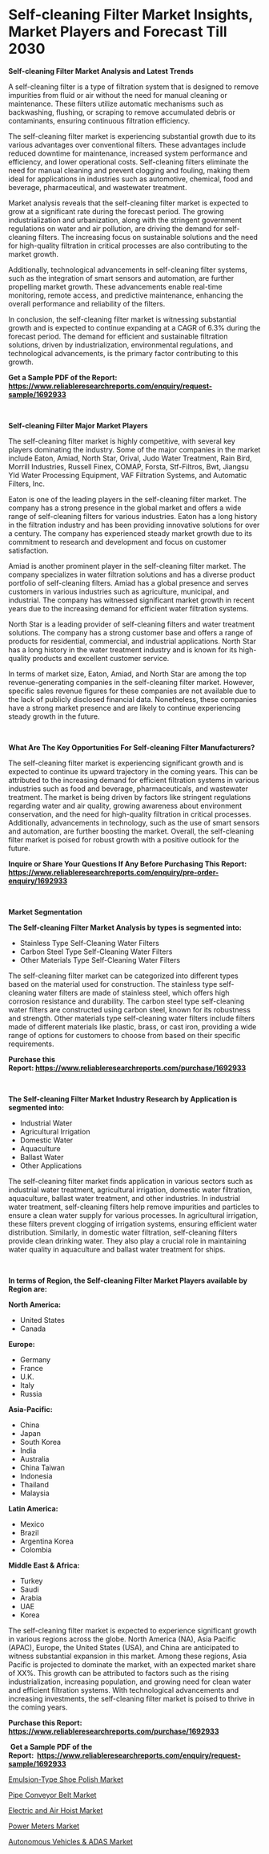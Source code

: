 <p><h1>Self-cleaning Filter Market Insights, Market Players and Forecast Till 2030</h1></p><p><strong>Self-cleaning Filter Market Analysis and Latest Trends</strong></p>
<p><p>A self-cleaning filter is a type of filtration system that is designed to remove impurities from fluid or air without the need for manual cleaning or maintenance. These filters utilize automatic mechanisms such as backwashing, flushing, or scraping to remove accumulated debris or contaminants, ensuring continuous filtration efficiency.</p><p>The self-cleaning filter market is experiencing substantial growth due to its various advantages over conventional filters. These advantages include reduced downtime for maintenance, increased system performance and efficiency, and lower operational costs. Self-cleaning filters eliminate the need for manual cleaning and prevent clogging and fouling, making them ideal for applications in industries such as automotive, chemical, food and beverage, pharmaceutical, and wastewater treatment.</p><p>Market analysis reveals that the self-cleaning filter market is expected to grow at a significant rate during the forecast period. The growing industrialization and urbanization, along with the stringent government regulations on water and air pollution, are driving the demand for self-cleaning filters. The increasing focus on sustainable solutions and the need for high-quality filtration in critical processes are also contributing to the market growth.</p><p>Additionally, technological advancements in self-cleaning filter systems, such as the integration of smart sensors and automation, are further propelling market growth. These advancements enable real-time monitoring, remote access, and predictive maintenance, enhancing the overall performance and reliability of the filters.</p><p>In conclusion, the self-cleaning filter market is witnessing substantial growth and is expected to continue expanding at a CAGR of 6.3% during the forecast period. The demand for efficient and sustainable filtration solutions, driven by industrialization, environmental regulations, and technological advancements, is the primary factor contributing to this growth.</p></p>
<p><strong>Get a Sample PDF of the Report:&nbsp; <a href="https://www.reliableresearchreports.com/enquiry/request-sample/1692933">https://www.reliableresearchreports.com/enquiry/request-sample/1692933</a></strong></p>
<p>&nbsp;</p>
<p><strong>Self-cleaning Filter Major Market Players</strong></p>
<p><p>The self-cleaning filter market is highly competitive, with several key players dominating the industry. Some of the major companies in the market include Eaton, Amiad, North Star, Orival, Judo Water Treatment, Rain Bird, Morrill Industries, Russell Finex, COMAP, Forsta, Stf-Filtros, Bwt, Jiangsu Yld Water Processing Equipment, VAF Filtration Systems, and Automatic Filters, Inc.</p><p>Eaton is one of the leading players in the self-cleaning filter market. The company has a strong presence in the global market and offers a wide range of self-cleaning filters for various industries. Eaton has a long history in the filtration industry and has been providing innovative solutions for over a century. The company has experienced steady market growth due to its commitment to research and development and focus on customer satisfaction.</p><p>Amiad is another prominent player in the self-cleaning filter market. The company specializes in water filtration solutions and has a diverse product portfolio of self-cleaning filters. Amiad has a global presence and serves customers in various industries such as agriculture, municipal, and industrial. The company has witnessed significant market growth in recent years due to the increasing demand for efficient water filtration systems.</p><p>North Star is a leading provider of self-cleaning filters and water treatment solutions. The company has a strong customer base and offers a range of products for residential, commercial, and industrial applications. North Star has a long history in the water treatment industry and is known for its high-quality products and excellent customer service.</p><p>In terms of market size, Eaton, Amiad, and North Star are among the top revenue-generating companies in the self-cleaning filter market. However, specific sales revenue figures for these companies are not available due to the lack of publicly disclosed financial data. Nonetheless, these companies have a strong market presence and are likely to continue experiencing steady growth in the future.</p></p>
<p>&nbsp;</p>
<p><strong>What Are The Key Opportunities For Self-cleaning Filter Manufacturers?</strong></p>
<p><p>The self-cleaning filter market is experiencing significant growth and is expected to continue its upward trajectory in the coming years. This can be attributed to the increasing demand for efficient filtration systems in various industries such as food and beverage, pharmaceuticals, and wastewater treatment. The market is being driven by factors like stringent regulations regarding water and air quality, growing awareness about environment conservation, and the need for high-quality filtration in critical processes. Additionally, advancements in technology, such as the use of smart sensors and automation, are further boosting the market. Overall, the self-cleaning filter market is poised for robust growth with a positive outlook for the future.</p></p>
<p><strong>Inquire or Share Your Questions If Any Before Purchasing This Report: <a href="https://www.reliableresearchreports.com/enquiry/pre-order-enquiry/1692933">https://www.reliableresearchreports.com/enquiry/pre-order-enquiry/1692933</a></strong></p>
<p>&nbsp;</p>
<p><strong>Market Segmentation</strong></p>
<p><strong>The Self-cleaning Filter Market Analysis by types is segmented into:</strong></p>
<p><ul><li>Stainless Type Self-Cleaning Water Filters</li><li>Carbon Steel Type Self-Cleaning Water Filters</li><li>Other Materials Type Self-Cleaning Water Filters</li></ul></p>
<p><p>The self-cleaning filter market can be categorized into different types based on the material used for construction. The stainless type self-cleaning water filters are made of stainless steel, which offers high corrosion resistance and durability. The carbon steel type self-cleaning water filters are constructed using carbon steel, known for its robustness and strength. Other materials type self-cleaning water filters include filters made of different materials like plastic, brass, or cast iron, providing a wide range of options for customers to choose from based on their specific requirements.</p></p>
<p><strong>Purchase this Report:&nbsp;<a href="https://www.reliableresearchreports.com/purchase/1692933">https://www.reliableresearchreports.com/purchase/1692933</a></strong></p>
<p>&nbsp;</p>
<p><strong>The Self-cleaning Filter Market Industry Research by Application is segmented into:</strong></p>
<p><ul><li>Industrial Water</li><li>Agricultural Irrigation</li><li>Domestic Water</li><li>Aquaculture</li><li>Ballast Water</li><li>Other Applications</li></ul></p>
<p><p>The self-cleaning filter market finds application in various sectors such as industrial water treatment, agricultural irrigation, domestic water filtration, aquaculture, ballast water treatment, and other industries. In industrial water treatment, self-cleaning filters help remove impurities and particles to ensure a clean water supply for various processes. In agricultural irrigation, these filters prevent clogging of irrigation systems, ensuring efficient water distribution. Similarly, in domestic water filtration, self-cleaning filters provide clean drinking water. They also play a crucial role in maintaining water quality in aquaculture and ballast water treatment for ships.</p></p>
<p>&nbsp;</p>
<p><strong>In terms of Region, the Self-cleaning Filter Market Players available by Region are:</strong></p>
<p>
    <p> <strong> North America: </strong>
        <ul>
            <li>United States</li>
            <li>Canada</li>
        </ul>
        </p> 
    <p> <strong> Europe: </strong>
        <ul>
            <li>Germany</li>
            <li>France</li>
            <li>U.K.</li>
            <li>Italy</li>
            <li>Russia</li>
        </ul>
        </p> 
    <p> <strong> Asia-Pacific: </strong>
        <ul>
            <li>China</li>
            <li>Japan</li>
            <li>South Korea</li>
            <li>India</li>
            <li>Australia</li>
            <li>China Taiwan</li>
            <li>Indonesia</li>
            <li>Thailand</li>
            <li>Malaysia</li>
        </ul>
        </p> 
    <p> <strong> Latin America: </strong>
        <ul>
            <li>Mexico</li>
            <li>Brazil</li>
            <li>Argentina Korea</li>
            <li>Colombia</li>
        </ul>
        </p> 
    <p> <strong> Middle East & Africa: </strong>
        <ul>
            <li>Turkey</li>
            <li>Saudi</li>
            <li>Arabia</li>
            <li>UAE</li>
            <li>Korea</li>
        </ul>
    </p>
    </p>
<p><p>The self-cleaning filter market is expected to experience significant growth in various regions across the globe. North America (NA), Asia Pacific (APAC), Europe, the United States (USA), and China are anticipated to witness substantial expansion in this market. Among these regions, Asia Pacific is projected to dominate the market, with an expected market share of XX%. This growth can be attributed to factors such as the rising industrialization, increasing population, and growing need for clean water and efficient filtration systems. With technological advancements and increasing investments, the self-cleaning filter market is poised to thrive in the coming years.</p></p>
<p><strong>Purchase this Report: <a href="https://www.reliableresearchreports.com/purchase/1692933">https://www.reliableresearchreports.com/purchase/1692933</a></strong></p>
<p>&nbsp;<strong>Get a Sample PDF of the Report:&nbsp;&nbsp;<a href="https://www.reliableresearchreports.com/enquiry/request-sample/1692933">https://www.reliableresearchreports.com/enquiry/request-sample/1692933</a></strong></p>
<p><strong></strong></p>
<p><p><a href="https://www.linkedin.com/pulse/emulsion-type-shoe-polish-market-size-2023-2030-global/">Emulsion-Type Shoe Polish Market</a></p><p><a href="https://medium.com/@dinafritsch/pipe-conveyor-belt-market-furnishes-information-on-market-share-market-trends-and-market-growth-5d88f09a1d88">Pipe Conveyor Belt Market</a></p><p><a href="https://www.linkedin.com/pulse/electric-air-hoist-market-size-growth-forecast-from-2023-/">Electric and Air Hoist Market</a></p><p><a href="https://github.com/smritireportprime/Market-Research-Report-List-1/blob/main/power-meters-market.md">Power Meters Market</a></p><p><a href="https://medium.com/@aliwilldvm/autonomous-vehicles-adas-market-analysis-its-cagr-market-segmentation-and-global-industry-dd33dbf5097c">Autonomous Vehicles & ADAS Market</a></p></p>